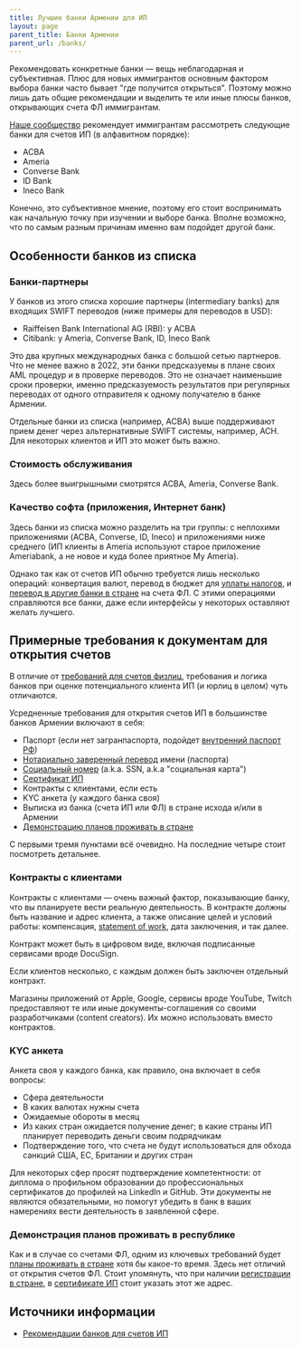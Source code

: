 ```yaml
---
title: Лучшие банки Армении для ИП
layout: page
parent_title: Банки Армении
parent_url: /banks/
---
```


Рекомендовать конкретные банки — вещь неблагодарная и субъективная. Плюс для новых иммигрантов основным фактором выбора банки часто бывает "где получится открыться".
Поэтому можно лишь дать общие рекомендации и выделить те или иные плюсы банков, открывающих счета ФЛ иммигрантам.

[Наше сообщество](https://t.me/am_banking_and_relocation_chat) рекомендует иммигрантам рассмотреть следующие банки для счетов ИП (в алфавитном порядке):

- ACBA
- Ameria
- Converse Bank
- ID Bank
- Ineco Bank

Конечно, это субъективное мнение, поэтому его стоит воспринимать как начальную точку при изучении и выборе банка. Вполне возможно, что по самым разным причинам именно вам подойдет другой банк.

## Особенности банков из списка

### Банки-партнеры

У банков из этого списка хорошие партнеры (intermediary banks) для входящих SWIFT переводов (ниже примеры для переводов в USD):

- Raiffeisen Bank International AG (RBI): у ACBA
- Citibank: у Ameria, Converse Bank, ID, Ineco Bank

Это два крупных международных банка с большой сетью партнеров. Что не менее важно в 2022, эти банки предсказуемы в плане своих AML процедур и в проверке переводов. Это не означает наименьшие сроки проверки, именно предсказуемость результатов при регулярных переводах от одного отправителя к одному получателю в банке Армении.

Отдельные банки из списка (например, ACBA) выше поддерживают прием денег через альтернативные SWIFT системы, например, ACH. Для некоторых клиентов и ИП это может быть важно.

### Стоимость обслуживания

Здесь более выигрышными смотрятся ACBA, Ameria, Converse Bank.

### Качество софта (приложения, Интернет банк)

Здесь банки из списка можно разделить на три группы: с неплохими приложениями (ACBA, Converse, ID, Ineco) и приложениями ниже среднего (ИП клиенты в Ameria используют старое приложение Ameriabank, а не новое и куда более приятное My Ameria).

Однако так как от счетов ИП обычно требуется лишь несколько операций: конвертация валют, перевод в бюджет для [уплаты налогов](../business/ip-money.md), и [перевод в другие банки в стране](../money/bank-transfer-am.md) на счета ФЛ. С этими операциями справляются все банки, даже если интерфейсы у некоторых оставляют желать лучшего.

## Примерные требования к документам для открытия счетов

В отличие от [требований для счетов физлиц](best-fl.md), требования и логика банков при оценке потенциального клиента ИП (и юрлиц в целом) чуть отличаются.

Усредненные требования для открытия счетов ИП в большинстве банков Армении включают в себя:

- Паспорт (если нет загранпаспорта, подойдет [внутренний паспорт РФ](../migration.md#nopassport))
- [Нотариально заверенный перевод](../documents/passport-translation.md) имени (паспорта)
- [Социальный номер](../documents/social-number.md) (a.k.a. SSN, a.k.a "социальная карта")
- [Сертификат ИП](../business/ip-new.md)
- Контракты с клиентами, если есть
- KYC анкета (у каждого банка своя)
- Выписка из банка (счета ИП или ФЛ) в стране исхода и/или в Армении
- [Демонстрацию планов проживать в стране](proof-of-plans.md)

С первыми тремя пунктами всё очевидно. На последние четыре стоит посмотреть детальнее.

### Контракты с клиентами

Контракты с клиентами — очень важный фактор, показывающие банку, что вы планируете вести реальную деятельность. В контракте должны быть название и адрес клиента, а также описание целей и условий работы: компенсация, [statement of work](https://en.wikipedia.org/wiki/Statement_of_work), дата заключения, и так далее.

Контракт может быть в цифровом виде, включая подписанные сервисами вроде DocuSign.

Если клиентов несколько, с каждым должен быть заключен отдельный контракт.

Магазины приложений от Apple, Google, сервисы вроде YouTube, Twitch предоставляют те или иные документы-соглашения со своими разработчиками (content creators). Их можно использовать вместо контрактов.

### KYC анкета

Анкета своя у каждого банка, как правило, она включает в себя вопросы:

- Сфера деятельности
- В каких валютах нужны счета
- Ожидаемые обороты в месяц
- Из каких стран ожидается получение денег; в какие страны ИП планирует переводить деньги своим подрядчикам
- Подтверждение того, что счета не будут использоваться для обхода санкций США, ЕС, Британии и других стран

Для некоторых сфер просят подтверждение компетентности: от диплома о профильном образовании до профессиональных сертификатов до профилей на LinkedIn и GitHub. Эти документы не являются обязательными, но помогут убедить в банк в ваших намерениях вести деятельность в заявленной сфере.

### Демонстрация планов проживать в республике

Как и в случае со счетами ФЛ, одним из ключевых требований будет [планы проживать в стране](proof-of-plans.md) хотя бы какое-то время. Здесь нет отличий от открытия счетов ФЛ. Стоит упомянуть, что при наличии [регистрации в стране](../documents/registration.md), в [сертификате ИП](../business/ip-new.md) стоит указать этот же адрес.

## Источники информации

- [Рекомендации банков для счетов ИП](https://www.notion.so/100868750c524c89a03a1c612343de54)
